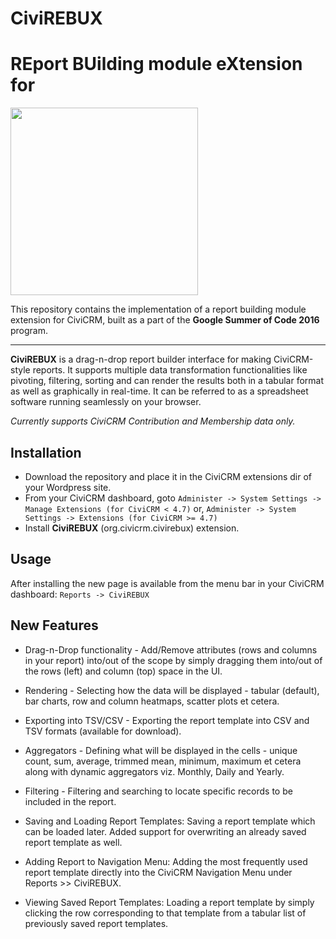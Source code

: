 Civi**REBUX**
=============

**RE**port  **BU**ilding module e**X**tension for
==============

<img src="https://upload.wikimedia.org/wikipedia/commons/5/5a/Civicrm_Logo.png" width="300">

This repository contains the implementation of a report building module extension for CiviCRM, built as a part of the **Google Summer of Code 2016** program. 

----------

**CiviREBUX** is a drag-n-drop report builder interface for making CiviCRM-style reports. It supports multiple data transformation functionalities like pivoting, filtering, sorting and can render the results both in a tabular format as well as graphically in real-time. It can be referred to as a spreadsheet software running seamlessly on your browser.   

*Currently supports CiviCRM Contribution and Membership data only.*

Installation
------

- Download the repository and place it in the CiviCRM extensions dir of your Wordpress site.
- From your CiviCRM dashboard, goto `Administer -> System Settings -> Manage Extensions (for CiviCRM < 4.7)` or,  `Administer -> System Settings -> Extensions (for CiviCRM >= 4.7)`
- Install **CiviREBUX** (org.civicrm.civirebux) extension.

Usage
------

After installing the new page is available from the menu bar in your CiviCRM dashboard: `Reports -> CiviREBUX`


New Features
-------------

* Drag-n-Drop functionality - 
  Add/Remove attributes (rows and columns in your report) into/out of the scope by simply dragging them into/out of the rows (left) and column (top) space in the UI.

* Rendering -
  Selecting how the data will be displayed - tabular (default), bar charts, row and column heatmaps, scatter plots et cetera.

* Exporting into TSV/CSV - 
  Exporting the report template into CSV and TSV formats (available for download).

* Aggregators - 
  Defining what will be displayed in the cells - unique count, sum, average, trimmed mean, minimum, maximum et cetera along with dynamic aggregators viz. Monthly, Daily and Yearly.

* Filtering - 
  Filtering and searching to locate specific records to be included in the report.

* Saving and Loading Report Templates:
  Saving a report template which can be loaded later. Added support for overwriting an already saved report template as well. 

* Adding Report to Navigation Menu:
  Adding the most frequently used report template directly into the CiviCRM Navigation Menu under Reports >> CiviREBUX.

* Viewing Saved Report Templates:
  Loading a report template by simply clicking the row corresponding to that template from a tabular list of previously saved report templates.
